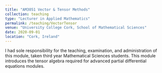 ```yaml
---
title: "AM3051 Vector & Tensor Methods"
collection: teaching
type: "Lecturer in Applied Mathematics"
permalink: /teaching/VectorTensor
venue: "University College Cork, School of Mathematical Sciences"
date: 2020-09-01
location: "Cork, Ireland"
---
```


I had sole responsibility for the teaching, examination, and administration of this module, taken third year Mathematical Sciences students.
This module introduces the tensor algebra required for advanced partial differential equations modules.
